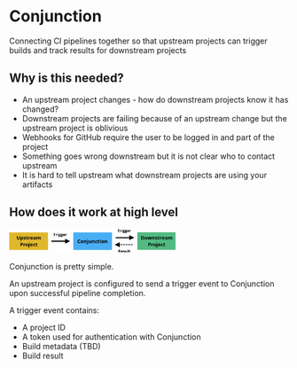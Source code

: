 # Conjunction

Connecting CI pipelines together so that upstream projects can trigger builds and track results for downstream projects

## Why is this needed?

- An upstream project changes - how do downstream projects know it has changed?
- Downstream projects are failing because of an upstream change but the upstream project is oblivious
- Webhooks for GitHub require the user to be logged in and part of the project
- Something goes wrong downstream but it is not clear who to contact upstream
- It is hard to tell upstream what downstream projects are using your artifacts

## How does it work at high level

<img src="./doc/images/simple-diagram.png" width="300">

Conjunction is pretty simple.

An upstream project is configured to send a trigger event to Conjunction upon successful pipeline completion.

A trigger event contains:
- A project ID
- A token used for authentication with Conjunction
- Build metadata (TBD)
- Build result
